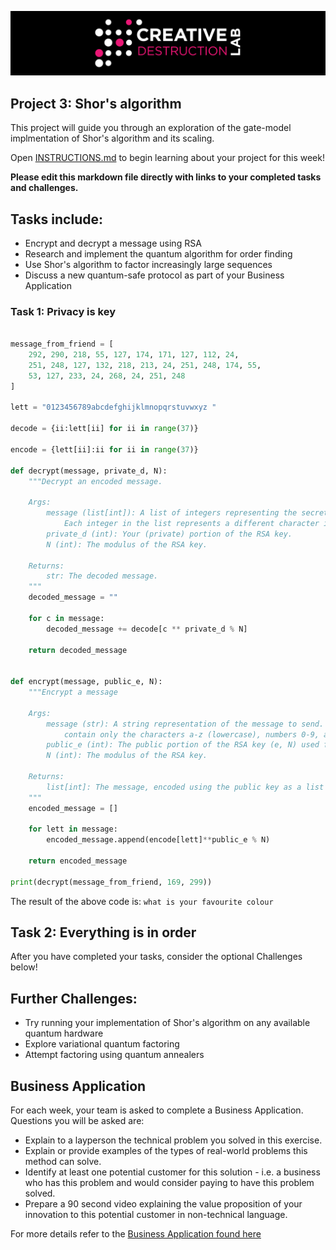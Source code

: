 ![CDL 2022 Cohort Project](../CDL_logo.jpg)
## Project 3: Shor's algorithm

This project will guide you through an exploration of the gate-model implmentation of Shor's algorithm and its scaling.

Open [INSTRUCTIONS.md](./INSTRUCTIONS.md) to begin learning about your project for this week!


**Please edit this markdown file directly with links to your completed tasks and challenges.**

## Tasks include:
* Encrypt and decrypt a message using RSA
* Research and implement the quantum algorithm for order finding
* Use Shor's algorithm to factor increasingly large sequences
* Discuss a new quantum-safe protocol as part of your Business Application

### Task 1: Privacy is key

``` python

message_from_friend = [
    292, 290, 218, 55, 127, 174, 171, 127, 112, 24,
    251, 248, 127, 132, 218, 213, 24, 251, 248, 174, 55,
    53, 127, 233, 24, 268, 24, 251, 248
]

lett = "0123456789abcdefghijklmnopqrstuvwxyz "

decode = {ii:lett[ii] for ii in range(37)}

encode = {lett[ii]:ii for ii in range(37)}

def decrypt(message, private_d, N):
    """Decrypt an encoded message. 
 
    Args:
        message (list[int]): A list of integers representing the secret message.
            Each integer in the list represents a different character in the message.
        private_d (int): Your (private) portion of the RSA key.
        N (int): The modulus of the RSA key.
 
    Returns:
        str: The decoded message.
    """
    decoded_message = ""

    for c in message:
        decoded_message += decode[c ** private_d % N]

    return decoded_message


def encrypt(message, public_e, N):
    """Encrypt a message 

    Args:
        message (str): A string representation of the message to send. It should
            contain only the characters a-z (lowercase), numbers 0-9, and spaces.
        public_e (int): The public portion of the RSA key (e, N) used for encoding.
        N (int): The modulus of the RSA key.
 
    Returns:
        list[int]: The message, encoded using the public key as a list of integers.
    """
    encoded_message = []

    for lett in message:
        encoded_message.append(encode[lett]**public_e % N)

    return encoded_message

print(decrypt(message_from_friend, 169, 299))

```
The result of the above code is: `what is your favourite colour`

## Task 2: Everything is in order



After you have completed your tasks, consider the optional Challenges below!

## Further Challenges:
* Try running your implementation of Shor's algorithm on any available quantum hardware
* Explore variational quantum factoring
* Attempt factoring using quantum annealers

## Business Application
For each week, your team is asked to complete a Business Application. Questions you will be asked are:

* Explain to a layperson the technical problem you solved in this exercise.
* Explain or provide examples of the types of real-world problems this method can solve.
* Identify at least one potential customer for this solution - i.e. a business who has this problem and would consider paying to have this problem solved.
* Prepare a 90 second video explaining the value proposition of your innovation to this potential customer in non-technical language.

For more details refer to the [Business Application found here](./Business_Application.md)
